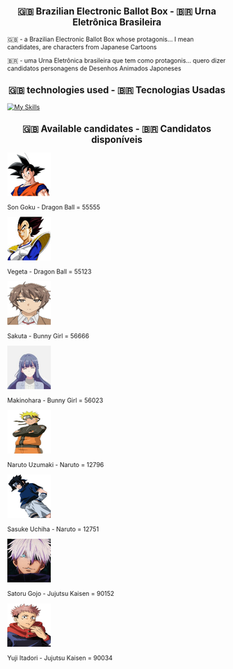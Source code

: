 <h2 align="center">🇬🇧 Brazilian Electronic Ballot Box - 🇧🇷 Urna Eletrônica Brasileira</h2>

<p>
  🇬🇧 - a Brazilian Electronic Ballot Box whose protagonis... I mean candidates, are characters from Japanese Cartoons

🇧🇷 - uma Urna Eletrônica brasileira que tem como protagonis... quero dizer candidatos personagens de Desenhos Animados Japoneses

</p>

<h2 align="center">🇬🇧 technologies used - 🇧🇷 Tecnologias Usadas</h2>

[![My Skills](https://skillicons.dev/icons?i=html,css,js,ts,nodejs,webpack,babel&theme=dark)](https://skillicons.dev)

<h2 align="center">🇬🇧 Available candidates
 - 🇧🇷 Candidatos disponíveis</h2>

<div>
  <img src="public/img/Son Goku.png" width="100px" height="100px">
  <p>Son Goku - Dragon Ball = 55555</p>
</div>

<div>
  <img src="public/img/Vegeta.jpeg" width="100px" height="100px">
  <p>Vegeta - Dragon Ball = 55123</p>
</div>

<div>
  <img src="public/img/Sakuta.jpg" width="100px" height="100px">
  <p>Sakuta - Bunny Girl = 56666</p>
</div>

<div>
  <img src="public/img/Makinohara.jpeg" width="100px" height="100px">
  <p>Makinohara - Bunny Girl = 56023</p>
</div>

<div>
  <img src="public/img/Naruto.jpg" width="100px" height="100px">
  <p>Naruto Uzumaki - Naruto = 12796</p>
</div>

<div>
  <img src="public/img/Sasuke.jpg" width="100px" height="100px">
  <p>Sasuke Uchiha - Naruto = 12751</p>
</div>

<div>
  <img src="public/img/Satoru Gojo.jpg" width="100px" height="100px">
  <p>Satoru Gojo - Jujutsu Kaisen = 90152</p>
</div>

<div>
  <img src="public/img/Yuji Itadori.png" width="100px" height="100px">
  <p>Yuji Itadori - Jujutsu Kaisen = 90034</p>
</div>
